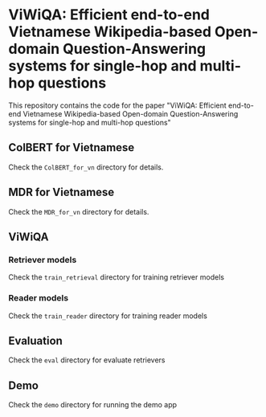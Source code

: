 # ViWiQA: Efficient end-to-end Vietnamese Wikipedia-based Open-domain Question-Answering systems for single-hop and multi-hop questions

This repository contains the code for the paper "ViWiQA: Efficient end-to-end Vietnamese Wikipedia-based Open-domain Question-Answering systems for single-hop and multi-hop questions"

## ColBERT for Vietnamese
Check the `ColBERT_for_vn` directory for details.

## MDR for Vietnamese
Check the `MDR_for_vn` directory for details.

## ViWiQA

### Retriever models
Check the `train_retrieval` directory for training retriever models

### Reader models
Check the `train_reader` directory for training reader models

## Evaluation

Check the `eval` directory for evaluate retrievers

## Demo

Check the `demo` directory for running the demo app
